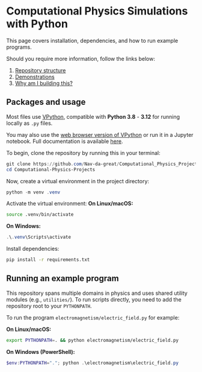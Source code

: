 # Computational Physics Simulations with Python
This page covers installation, dependencies, and how to run example programs.

Should you require more information, follow the links below:

1. [Repository structure](STRUCTURE.md)
2. [Demonstrations](DEMO.md)
3. [Why am I building this?](WHY.md)

## Packages and usage
Most files use [VPython](https://vpython.org/), compatible with **Python 3.8** - **3.12** for running locally as ```.py``` files.

You may also use the [web browser version of VPython](https://vpython.org/presentation2018/noinstall.html) or run it in a Jupyter notebook. Full documentation is available [here](https://glowscript.org/docs/VPythonDocs/index.html).

To begin, clone the repository by running this in your terminal:
```powershell
git clone https://github.com/Nav-da-great/Computational_Physics_Projects.git
cd Computational-Physics-Projects
```
Now, create a virtual environment in the project directory:
```powershell
python -m venv .venv
```
Activate the virtual environment:
**On Linux/macOS:**
```bash
source .venv/bin/activate
```
**On Windows:**
```powershell
.\.venv\Scripts\activate
```
Install dependencies:
```bash
pip install -r requirements.txt
```
## Running an example program

This repository spans multiple domains in physics and uses shared utility modules (e.g., ```utilities/```). To run scripts directly, you need to add the repository root to your ```PYTHONPATH```.

To run the program ```electromagnetism/electric_field.py``` for example:

**On Linux/macOS:**
```bash
export PYTHONPATH=. && python electromagnetism/electric_field.py
```
**On Windows (PowerShell):**
```powershell
$env:PYTHONPATH="."; python .\electromagnetism\electric_field.py
```
